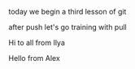 today we begin a third lesson of git

after push let's go training with pull

Hi to all from Ilya

Hello from Alex 
